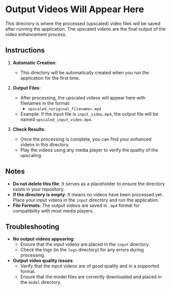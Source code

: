 # Output Videos Will Appear Here

This directory is where the processed (upscaled) video files will be saved after running the application. The upscaled videos are the final output of the video enhancement process.

## Instructions

1. **Automatic Creation**:
   - This directory will be automatically created when you run the application for the first time.

2. **Output Files**:
   - After processing, the upscaled videos will appear here with filenames in the format:
     - `upscaled_<original_filename>.mp4`
   - Example: If the input file is `input_video.mp4`, the output file will be named `upscaled_input_video.mp4`.

3. **Check Results**:
   - Once the processing is complete, you can find your enhanced videos in this directory.
   - Play the videos using any media player to verify the quality of the upscaling.

## Notes

- **Do not delete this file**: It serves as a placeholder to ensure the directory exists in your repository.
- **If the directory is empty**: It means no videos have been processed yet. Place your input videos in the `input` directory and run the application.
- **File Formats**: The output videos are saved in `.mp4` format for compatibility with most media players.

## Troubleshooting

- **No output videos appearing**:
  - Ensure that the input videos are placed in the `input` directory.
  - Check the logs (in the `logs` directory) for any errors during processing.
- **Output video quality issues**:
  - Verify that the input videos are of good quality and in a supported format.
  - Ensure that the model files are correctly downloaded and placed in the `model` directory.